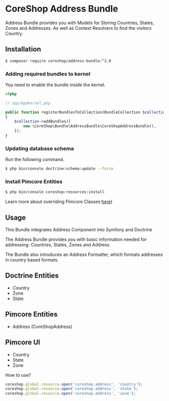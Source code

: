 # CoreShop Address Bundle

Address Bundle provides you with Models for Storing Countries, States, Zones and Addresses. As well as Context Resolvers
to find the visitors Country.

## Installation
```bash
$ composer require coreshop/address-bundle:^2.0
```

### Adding required bundles to kernel
You need to enable the bundle inside the kernel.

```php
<?php

// app/AppKernel.php

public function registerBundlesToCollection(BundleCollection $collection)
{
    $collection->addBundles([
        new \CoreShop\Bundle\AddressBundle\CoreShopAddressBundle(),
    ]);
}
```

### Updating database schema
Run the following command.

```bash
$ php bin/console doctrine:schema:update --force
```

### Install Pimcore Entities

```bash
$ php bin/console coreshop:resources:install
```

Learn more about overriding Pimcore Classes [here](../03_Development/01_Extending_Guide/03_Extend_CoreShop_DataObjects.md))

## Usage

This Bundle integrates Address Component into Symfony and Doctrine

The Address Bundle provides you with basic information needed for addressing: Countries, States, Zones and Address

The Bundle also introduces an Address Formatter, which formats addresses in country based formats.

## Doctrine Entities
 - Country
 - Zone
 - State

## Pimcore Entities
 - Address (CoreShopAddress)

## Pimcore UI

 - Country
 - State
 - Zone

How to use?

```javascript
coreshop.global.resource.open('coreshop.address', 'country');
coreshop.global.resource.open('coreshop.address', 'state');
coreshop.global.resource.open('coreshop.address', 'zone');
```
